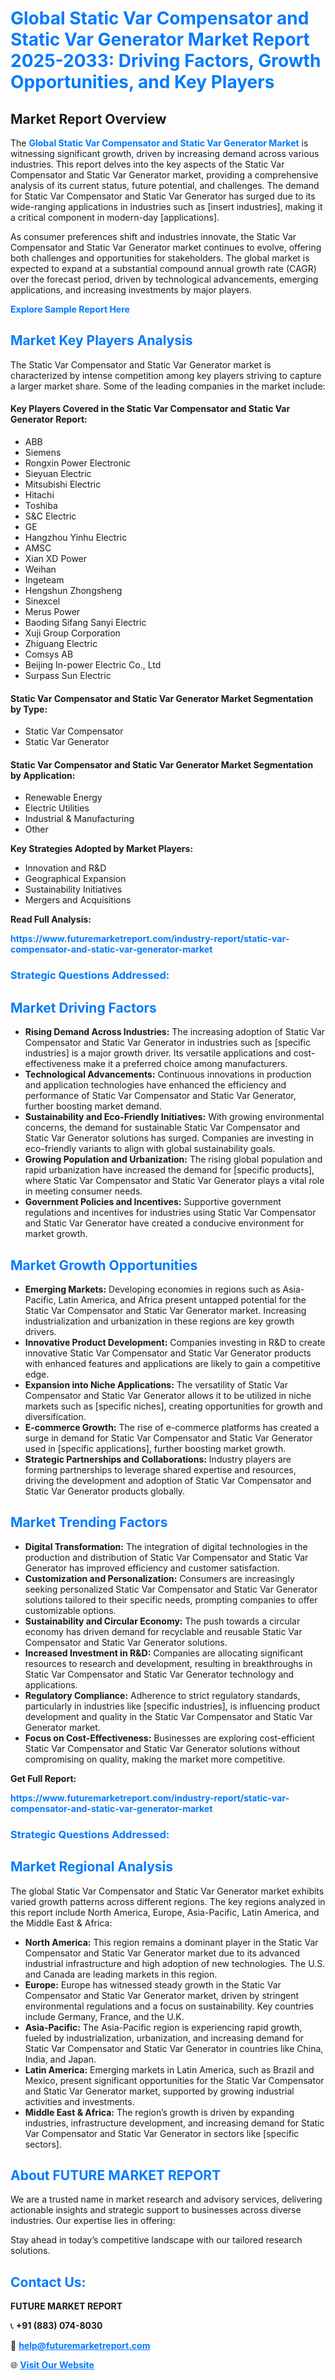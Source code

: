<h1 style="color: #007BFF;">Global Static Var Compensator and Static Var Generator Market Report 2025-2033: Driving Factors, Growth Opportunities, and Key Players</h1>

<section id="overview">
<h2>Market Report Overview</h2>
<p>The <a href="https://www.futuremarketreport.com/industry-report/static-var-compensator-and-static-var-generator-market" style="color: #007BFF; text-decoration: none;"><strong>Global Static Var Compensator and Static Var Generator Market</strong></a> is witnessing significant growth, driven by increasing demand across various industries. This report delves into the key aspects of the Static Var Compensator and Static Var Generator market, providing a comprehensive analysis of its current status, future potential, and challenges. The demand for Static Var Compensator and Static Var Generator has surged due to its wide-ranging applications in industries such as [insert industries], making it a critical component in modern-day [applications].</p>
<p>As consumer preferences shift and industries innovate, the Static Var Compensator and Static Var Generator market continues to evolve, offering both challenges and opportunities for stakeholders. The global market is expected to expand at a substantial compound annual growth rate (CAGR) over the forecast period, driven by technological advancements, emerging applications, and increasing investments by major players.</p>
</section>

<section id="overview">
<p><a href="https://www.futuremarketreport.com/request-sample/reportId=105399" style="color: #007BFF; text-decoration: none;"><strong>Explore Sample Report Here</strong></a></p>
</section>

<section id="key-players">
<h2 style="color: #007BFF;">Market Key Players Analysis</h2>
<p>The Static Var Compensator and Static Var Generator market is characterized by intense competition among key players striving to capture a larger market share. Some of the leading companies in the market include:</p>
<h4>Key Players Covered in the Static Var Compensator and Static Var Generator Report:</h4>
<ul><li>ABB</li><li>Siemens</li><li>Rongxin Power Electronic</li><li>Sieyuan Electric</li><li>Mitsubishi Electric</li><li>Hitachi</li><li>Toshiba</li><li>S&amp;C Electric</li><li>GE</li><li>Hangzhou Yinhu Electric</li><li>AMSC</li><li>Xian XD Power</li><li>Weihan</li><li>Ingeteam</li><li>Hengshun Zhongsheng</li><li>Sinexcel</li><li>Merus Power</li><li>Baoding Sifang Sanyi Electric</li><li>Xuji Group Corporation</li><li>Zhiguang Electric</li><li>Comsys AB</li><li>Beijing In-power Electric Co., Ltd</li><li>Surpass Sun Electric</li></ul>
<h4>Static Var Compensator and Static Var Generator Market Segmentation by Type:</h4>
<ul><li>Static Var Compensator</li><li>Static Var Generator</li></ul>

<h4>Static Var Compensator and Static Var Generator Market Segmentation by Application:</h4>
<ul><li>Renewable Energy</li><li>Electric Utilities</li><li>Industrial &amp; Manufacturing</li><li>Other</li></ul>
<p><strong>Key Strategies Adopted by Market Players:</strong></p>
<ul>
<li>Innovation and R&D</li>
<li>Geographical Expansion</li>
<li>Sustainability Initiatives</li>
<li>Mergers and Acquisitions</li>
</ul>
</section>

<section>
<p><strong>Read Full Analysis: </strong></p><a href="https://www.futuremarketreport.com/industry-report/static-var-compensator-and-static-var-generator-market" style="color: #007BFF; text-decoration: none;"><strong>https://www.futuremarketreport.com/industry-report/static-var-compensator-and-static-var-generator-market</strong></a>
<h3 style="color: #007BFF;">Strategic Questions Addressed:</h3>
</section>

<section id="driving-factors">
<h2 style="color: #007BFF;">Market Driving Factors</h2>
<ul>
<li><strong>Rising Demand Across Industries:</strong> The increasing adoption of Static Var Compensator and Static Var Generator in industries such as [specific industries] is a major growth driver. Its versatile applications and cost-effectiveness make it a preferred choice among manufacturers.</li>
<li><strong>Technological Advancements:</strong> Continuous innovations in production and application technologies have enhanced the efficiency and performance of Static Var Compensator and Static Var Generator, further boosting market demand.</li>
<li><strong>Sustainability and Eco-Friendly Initiatives:</strong> With growing environmental concerns, the demand for sustainable Static Var Compensator and Static Var Generator solutions has surged. Companies are investing in eco-friendly variants to align with global sustainability goals.</li>
<li><strong>Growing Population and Urbanization:</strong> The rising global population and rapid urbanization have increased the demand for [specific products], where Static Var Compensator and Static Var Generator plays a vital role in meeting consumer needs.</li>
<li><strong>Government Policies and Incentives:</strong> Supportive government regulations and incentives for industries using Static Var Compensator and Static Var Generator have created a conducive environment for market growth.</li>
</ul>
</section>

<section id="growth-opportunities">
<h2 style="color: #007BFF;">Market Growth Opportunities</h2>
<ul>
<li><strong>Emerging Markets:</strong> Developing economies in regions such as Asia-Pacific, Latin America, and Africa present untapped potential for the Static Var Compensator and Static Var Generator market. Increasing industrialization and urbanization in these regions are key growth drivers.</li>
<li><strong>Innovative Product Development:</strong> Companies investing in R&D to create innovative Static Var Compensator and Static Var Generator products with enhanced features and applications are likely to gain a competitive edge.</li>
<li><strong>Expansion into Niche Applications:</strong> The versatility of Static Var Compensator and Static Var Generator allows it to be utilized in niche markets such as [specific niches], creating opportunities for growth and diversification.</li>
<li><strong>E-commerce Growth:</strong> The rise of e-commerce platforms has created a surge in demand for Static Var Compensator and Static Var Generator used in [specific applications], further boosting market growth.</li>
<li><strong>Strategic Partnerships and Collaborations:</strong> Industry players are forming partnerships to leverage shared expertise and resources, driving the development and adoption of Static Var Compensator and Static Var Generator products globally.</li>
</ul>
</section>

<section id="trending-factors">
<h2 style="color: #007BFF;">Market Trending Factors</h2>
<ul>
<li><strong>Digital Transformation:</strong> The integration of digital technologies in the production and distribution of Static Var Compensator and Static Var Generator has improved efficiency and customer satisfaction.</li>
<li><strong>Customization and Personalization:</strong> Consumers are increasingly seeking personalized Static Var Compensator and Static Var Generator solutions tailored to their specific needs, prompting companies to offer customizable options.</li>
<li><strong>Sustainability and Circular Economy:</strong> The push towards a circular economy has driven demand for recyclable and reusable Static Var Compensator and Static Var Generator solutions.</li>
<li><strong>Increased Investment in R&D:</strong> Companies are allocating significant resources to research and development, resulting in breakthroughs in Static Var Compensator and Static Var Generator technology and applications.</li>
<li><strong>Regulatory Compliance:</strong> Adherence to strict regulatory standards, particularly in industries like [specific industries], is influencing product development and quality in the Static Var Compensator and Static Var Generator market.</li>
<li><strong>Focus on Cost-Effectiveness:</strong> Businesses are exploring cost-efficient Static Var Compensator and Static Var Generator solutions without compromising on quality, making the market more competitive.</li>
</ul>
</section>

<section>
<p><strong>Get Full Report: </strong></p><a href="https://www.futuremarketreport.com/industry-report/static-var-compensator-and-static-var-generator-market" style="color: #007BFF; text-decoration: none;"><strong>https://www.futuremarketreport.com/industry-report/static-var-compensator-and-static-var-generator-market</strong></a>
<h3 style="color: #007BFF;">Strategic Questions Addressed:</h3>
</section>


<section id="regional-analysis">
<h2 style="color: #007BFF;">Market Regional Analysis</h2>
<p>The global Static Var Compensator and Static Var Generator market exhibits varied growth patterns across different regions. The key regions analyzed in this report include North America, Europe, Asia-Pacific, Latin America, and the Middle East & Africa:</p>
<ul>
<li><strong>North America:</strong> This region remains a dominant player in the Static Var Compensator and Static Var Generator market due to its advanced industrial infrastructure and high adoption of new technologies. The U.S. and Canada are leading markets in this region.</li>
<li><strong>Europe:</strong> Europe has witnessed steady growth in the Static Var Compensator and Static Var Generator market, driven by stringent environmental regulations and a focus on sustainability. Key countries include Germany, France, and the U.K.</li>
<li><strong>Asia-Pacific:</strong> The Asia-Pacific region is experiencing rapid growth, fueled by industrialization, urbanization, and increasing demand for Static Var Compensator and Static Var Generator in countries like China, India, and Japan.</li>
<li><strong>Latin America:</strong> Emerging markets in Latin America, such as Brazil and Mexico, present significant opportunities for the Static Var Compensator and Static Var Generator market, supported by growing industrial activities and investments.</li>
<li><strong>Middle East & Africa:</strong> The region’s growth is driven by expanding industries, infrastructure development, and increasing demand for Static Var Compensator and Static Var Generator in sectors like [specific sectors].</li>
</ul>
</section>

<footer>
<h2 style="color: #007BFF;">About FUTURE MARKET REPORT</h2>
<p>We are a trusted name in market research and advisory services, delivering actionable insights and strategic support to businesses across diverse industries. Our expertise lies in offering:</p>

<p>Stay ahead in today’s competitive landscape with our tailored research solutions.</p>

<h2 style="color: #007BFF;">Contact Us:</h2>
<p><strong>FUTURE MARKET REPORT</strong></p>
<p>📞 <strong>+91 (883) 074-8030</strong></p>
<p>📧 <strong><a href="mailto:help@futuremarketreport.com" style="color: #007BFF;">help@futuremarketreport.com</a></strong></p>
<p>🌐 <strong><a href="https://www.futuremarketreport.com/" style="color: #007BFF;">Visit Our Website</a></strong></p>
</footer>